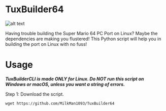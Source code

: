 # TuxBuilder64

![alt text](https://i.imgur.com/Vp862fo.png)

Having trouble building the Super Mario 64 PC Port on Linux? Maybe the dependencies are making you flustered! This Python script will help you in building the port on Linux with no fuss!

# Usage

***TuxBuilderCLI is made ONLY for Linux. Do NOT run this script on Windows or macOS, unless you want a string of errors.***

Step 1: Download the script.

```wget https://github.com/MilkMan1093/TuxBuilder64```
